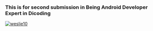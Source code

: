 ### This is for second submission in Being Android Developer Expert in Dicoding

[![weslie10](https://circleci.com/gh/weslie10/RawGames.svg?style=svg)](https://circleci.com/gh/weslie10/RawGames)